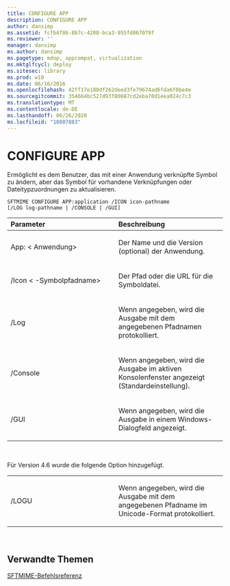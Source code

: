 ```yaml
---
title: CONFIGURE APP
description: CONFIGURE APP
author: dansimp
ms.assetid: fcfb4f86-8b7c-4208-bca3-955fd067079f
ms.reviewer: ''
manager: dansimp
ms.author: dansimp
ms.pagetype: mdop, appcompat, virtualization
ms.mktglfcycl: deploy
ms.sitesec: library
ms.prod: w10
ms.date: 06/16/2016
ms.openlocfilehash: 42ff17e180df262deed3fe79674ad6fda6f0be4e
ms.sourcegitcommit: 354664bc527d93f80687cd2eba70d1eea024c7c3
ms.translationtype: MT
ms.contentlocale: de-DE
ms.lasthandoff: 06/26/2020
ms.locfileid: "10807883"
---
```

# CONFIGURE APP


Ermöglicht es dem Benutzer, das mit einer Anwendung verknüpfte Symbol zu ändern, aber das Symbol für vorhandene Verknüpfungen oder Dateitypzuordnungen zu aktualisieren.

`SFTMIME CONFIGURE APP:application /ICON icon-pathname                 [/LOG log-pathname | /CONSOLE | /GUI]`

<table>
<colgroup>
<col width="50%" />
<col width="50%" />
</colgroup>
<thead>
<tr class="header">
<th align="left">Parameter</th>
<th align="left">Beschreibung</th>
</tr>
</thead>
<tbody>
<tr class="odd">
<td align="left"><p>App: &lt; Anwendung&gt;</p></td>
<td align="left"><p>Der Name und die Version (optional) der Anwendung.</p></td>
</tr>
<tr class="even">
<td align="left"><p>/Icon &lt; -Symbolpfadname&gt;</p></td>
<td align="left"><p>Der Pfad oder die URL für die Symboldatei.</p></td>
</tr>
<tr class="odd">
<td align="left"><p>/Log</p></td>
<td align="left"><p>Wenn angegeben, wird die Ausgabe mit dem angegebenen Pfadnamen protokolliert.</p></td>
</tr>
<tr class="even">
<td align="left"><p>/Console</p></td>
<td align="left"><p>Wenn angegeben, wird die Ausgabe im aktiven Konsolenfenster angezeigt (Standardeinstellung).</p></td>
</tr>
<tr class="odd">
<td align="left"><p>/GUI</p></td>
<td align="left"><p>Wenn angegeben, wird die Ausgabe in einem Windows-Dialogfeld angezeigt.</p></td>
</tr>
</tbody>
</table>

 

Für Version 4.6 wurde die folgende Option hinzugefügt.

<table>
<colgroup>
<col width="50%" />
<col width="50%" />
</colgroup>
<tbody>
<tr class="odd">
<td align="left"><p>/LOGU</p></td>
<td align="left"><p>Wenn angegeben, wird die Ausgabe mit dem angegebenen Pfadname im Unicode-Format protokolliert.</p></td>
</tr>
</tbody>
</table>

 

## Verwandte Themen


[SFTMIME-Befehlsreferenz](sftmime--command-reference.md)

 

 





